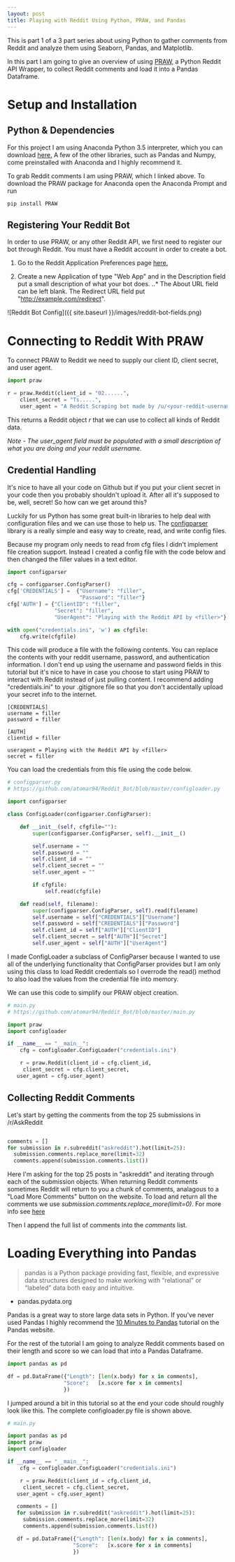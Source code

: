 ```yaml
---
layout: post
title: Playing with Reddit Using Python, PRAW, and Pandas
---
```


This is part 1 of a 3 part series about using Python to gather comments from Reddit and analyze them using Seaborn, Pandas, and Matplotlib.

In this part I am going to give an overview of using [PRAW](https://praw.readthedocs.io/en/latest/), a Python Reddit API Wrapper, to collect Reddit comments and load it into a Pandas Dataframe.

# Setup and Installation

## Python & Dependencies

For this project I am using Anaconda Python 3.5 interpreter, which you can download [here.](https://www.continuum.io/downloads) A few of the other libraries, such as Pandas and Numpy, come preinstalled with Anaconda and I highly recommend it.

To grab Reddit comments I am using PRAW, which I linked above. To download the PRAW package for Anaconda open the Anaconda Prompt and run

```shell
pip install PRAW
```

## Registering Your Reddit Bot

In order to use PRAW, or any other Reddit API, we first need to register our bot through Reddit. You must have a Reddit account in order to create a bot.

1. Go to the Reddit Application Preferences page [here.](https://ssl.reddit.com/prefs/apps)

2. Create a new Application of type "Web App" and in the Description field put a small description of what your bot does.
..* The About URL field can be left blank. The Redirect URL field put "http://example.com/redirect".

![Reddit Bot Config]({{ site.baseurl }}/images/reddit-bot-fields.png)

# Connecting to Reddit With PRAW

To connect PRAW to Reddit we need to supply our client ID, client secret, and user agent.

```python
import praw

r = praw.Reddit(client_id = "02......",
    client_secret = "Ts.....",
    user_agent = "A Reddit Scraping bot made by /u/<your-reddit-username>")
```

This returns a Reddit object *r* that we can use to collect all kinds of Reddit data.

*Note - The user_agent field must be populated with a small description of what you are doing and your reddit username.*

## Credential Handling

It's nice to have all your code on Github but if you put your client secret in your code then you probably shouldn't upload it. After all it's supposed to be, well, secret! So how can we get around this?

Luckily for us Python has some great built-in libraries to help deal with configuration files and we can use those to help us. The [configparser](https://docs.python.org/3/library/configparser.html) library is a really simple and easy way to create, read, and write config files.

Because my program only needs to read from cfg files I didn't implement file creation support. Instead I created a config file with the code below and then changed the filler values in a text editor.

```python
import configparser

cfg = configparser.ConfigParser()
cfg['CREDENTIALS'] =  {"Username": "filler",
                       "Password": "filler"}
cfg['AUTH'] = {"ClientID": "filler",
               "Secret": "filler",
               "UserAgent": "Playing with the Reddit API by <filler>"}

with open("credentials.ini", 'w') as cfgfile:
    cfg.write(cfgfile)
```

This code will produce a file with the following contents. You can replace the contents with your reddit username, password, and authentication information. I don't end up using the username and password fields in this tutorial but it's nice to have in case you choose to start using PRAW to interact with Reddit instead of just pulling content. I recommend adding "credentials.ini" to your .gitignore file so that you don't accidentally upload your secret info to the internet.

```
[CREDENTIALS]
username = filler
password = filler

[AUTH]
clientid = filler

useragent = Playing with the Reddit API by <filler>
secret = filler
```

You can load the credentials from this file using the code below.

```python
# configparser.py
# https://github.com/atomar94/Reddit_Bot/blob/master/configloader.py

import configparser

class ConfigLoader(configparser.ConfigParser):

	def __init__(self, cfgfile=""):
		super(configparser.ConfigParser, self).__init__()

		self.username = ""
		self.password = ""
		self.client_id = ""
		self.client_secret = ""
		self.user_agent = ""

		if cfgfile:
			self.read(cfgfile)

	def read(self, filename):
		super(configparser.ConfigParser, self).read(filename)
		self.username = self["CREDENTIALS"]["Username"]
		self.password = self["CREDENTIALS"]["Password"]
		self.client_id = self["AUTH"]["ClientID"]
		self.client_secret = self["AUTH"]["Secret"]
		self.user_agent = self["AUTH"]["UserAgent"]
```

I made ConfigLoader a subclass of ConfigParser because I wanted to use all of the underlying functionality that ConfigParser provides but I am only using this class to load Reddit credentials so I overrode the read() method to also load the values from the credential file into memory.

We can use this code to simplify our PRAW object creation.

```python
# main.py
# https://github.com/atomar94/Reddit_Bot/blob/master/main.py

import praw
import configloader

if __name__ == "__main__":
	cfg = configloader.ConfigLoader("credentials.ini")

	r = praw.Reddit(client_id = cfg.client_id,
	 client_secret = cfg.client_secret,
   user_agent = cfg.user_agent)
```

## Collecting Reddit Comments

Let's start by getting the comments from the top 25 submissions in /r/AskReddit

```python

comments = []
for submission in r.subreddit("askreddit").hot(limit=25):
  submission.comments.replace_more(limit=32)
  comments.append(submission.comments.list())
```

Here I'm asking for the top 25 posts in "askreddit" and iterating through each of the submission objects. When returning Reddit comments sometimes Reddit will return to you a chunk of comments, analagous to a "Load More Comments" button on the website. To load and return all the comments we use *submission.comments.replace_more(limit=0)*. For more info see [here](https://praw.readthedocs.io/en/latest/tutorials/comments.html#extracting-comments)

Then I append the full list of comments into the *comments* list.

# Loading Everything into Pandas

>pandas is a Python package providing fast, flexible, and expressive data structures designed to make working with “relational” or “labeled” data both easy and intuitive.

 - pandas.pydata.org

Pandas is a great way to store large data sets in Python. If you've never used Pandas I highly recommend the [10 Minutes to Pandas](http://pandas.pydata.org/pandas-docs/stable/10min.html) tutorial on the Pandas website.

For the rest of the tutorial I am going to analyze Reddit comments based on their length and score so we can load that into a Pandas Dataframe.

```python
import pandas as pd

df = pd.DataFrame({"Length": [len(x.body) for x in comments],
                  "Score":   [x.score for x in comments]
                  })
```

I jumped around a bit in this tutorial so at the end your code should roughly look like this. The complete configloader.py file is shown above.

```python
# main.py

import pandas as pd
import praw
import configloader

if __name__ == "__main__":
	cfg = configloader.ConfigLoader("credentials.ini")

	r = praw.Reddit(client_id = cfg.client_id,
	 client_secret = cfg.client_secret,
   user_agent = cfg.user_agent)

   comments = []
   for submission in r.subreddit("askreddit").hot(limit=25):
     submission.comments.replace_more(limit=32)
     comments.append(submission.comments.list())

   df = pd.DataFrame({"Length": [len(x.body) for x in comments],
                     "Score":   [x.score for x in comments]
                     })
```
